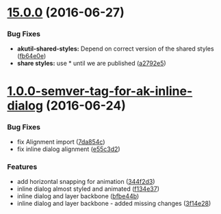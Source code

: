 <a name="15.0.0"></a>
# [15.0.0](https://aui-team-bot/https://bitbucket.org/atlassian/atlaskit-spike/compare/1.0.0-semver-tag-for-ak-inline-dialog...v15.0.0) (2016-06-27)


### Bug Fixes

* **akutil-shared-styles:** Depend on correct version of the shared styles ([fb64e0e](https://aui-team-bot/https://bitbucket.org/atlassian/atlaskit-spike/commits/fb64e0e))
* **share styles:** use * until we are published ([a2792e5](https://aui-team-bot/https://bitbucket.org/atlassian/atlaskit-spike/commits/a2792e5))



<a name="1.0.0-semver-tag-for-ak-inline-dialog"></a>
# [1.0.0-semver-tag-for-ak-inline-dialog](https://aui-team-bot/https://bitbucket.org/atlassian/atlaskit-spike/compare/bfbe44b...1.0.0-semver-tag-for-ak-inline-dialog) (2016-06-24)


### Bug Fixes

* fix Alignment import ([7da854c](https://aui-team-bot/https://bitbucket.org/atlassian/atlaskit-spike/commits/7da854c))
* fix inline dialog alignment ([e55c3d2](https://aui-team-bot/https://bitbucket.org/atlassian/atlaskit-spike/commits/e55c3d2))


### Features

* add horizontal snapping for animation ([344f2d3](https://aui-team-bot/https://bitbucket.org/atlassian/atlaskit-spike/commits/344f2d3))
* inline dialog almost styled and animated ([f134e37](https://aui-team-bot/https://bitbucket.org/atlassian/atlaskit-spike/commits/f134e37))
* inline dialog and layer backbone ([bfbe44b](https://aui-team-bot/https://bitbucket.org/atlassian/atlaskit-spike/commits/bfbe44b))
* inline dialog and layer backbone - added missing changes ([3f14e28](https://aui-team-bot/https://bitbucket.org/atlassian/atlaskit-spike/commits/3f14e28))



